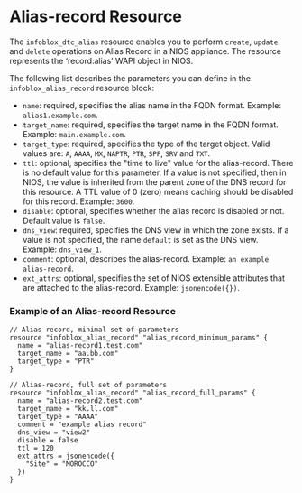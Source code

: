 # Alias-record Resource

The `infoblox_dtc_alias` resource enables you to perform `create`, `update` and `delete` operations on Alias Record in a NIOS appliance.
The resource represents the ‘record:alias’ WAPI object in NIOS.

The following list describes the parameters you can define in the `infoblox_alias_record` resource block:

* `name`: required, specifies the alias name in the FQDN format. Example: `alias1.example.com`.
* `target_name`: required, specifies the target name in the FQDN format. Example: `main.example.com`.
* `target_type`: required, specifies the type of the target object. Valid values are: `A`, `AAAA`, `MX`, `NAPTR`, `PTR`, `SPF`, `SRV` and `TXT`.
* `ttl`: optional, specifies the "time to live" value for the alias-record. There is no default value for this parameter. If a value is not specified, then in NIOS, the value is inherited from the parent zone of the DNS record for this resource. A TTL value of 0 (zero) means caching should be disabled for this record. Example: `3600`.
* `disable`: optional, specifies whether the alias record is disabled or not. Default value is `false`.
* `dns_view`: required, specifies the DNS view in which the zone exists. If a value is not specified, the name `default` is set as the DNS view. Example: `dns_view_1`.
* `comment`: optional, describes the alias-record. Example: `an example alias-record`.
* `ext_attrs`: optional, specifies the set of NIOS extensible attributes that are attached to the alias-record. Example: `jsonencode({})`.

### Example of an Alias-record Resource

```hcl
// Alias-record, minimal set of parameters
resource "infoblox_alias_record" "alias_record_minimum_params" {
  name = "alias-record1.test.com"
  target_name = "aa.bb.com"
  target_type = "PTR"
}

// Alias-record, full set of parameters
resource "infoblox_alias_record" "alias_record_full_params" {
  name = "alias-record2.test.com"
  target_name = "kk.ll.com"
  target_type = "AAAA"
  comment = "example alias record"
  dns_view = "view2"
  disable = false
  ttl = 120
  ext_attrs = jsonencode({
    "Site" = "MOROCCO"
  })
}
```
